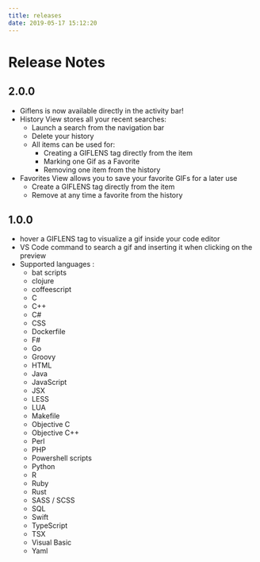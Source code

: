 ```yaml
---
title: releases
date: 2019-05-17 15:12:20
---
```


# Release Notes

## 2.0.0

- Giflens is now available directly in the activity bar!
- History View stores all your recent searches:
  - Launch a search from the navigation bar
  - Delete your history
  - All items can be used for:
    - Creating a GIFLENS tag directly from the item
    - Marking one Gif as a Favorite
    - Removing one item from the history
- Favorites View allows you to save your favorite GIFs for a later use
  - Create a GIFLENS tag directly from the item
  - Remove at any time a favorite from the history

## 1.0.0

- hover a GIFLENS tag to visualize a gif inside your code editor
- VS Code command to search a gif and inserting it when clicking on the preview
- Supported languages :
  - bat scripts
  - clojure
  - coffeescript
  - C
  - C++
  - C#
  - CSS
  - Dockerfile
  - F#
  - Go
  - Groovy
  - HTML
  - Java
  - JavaScript
  - JSX
  - LESS
  - LUA
  - Makefile
  - Objective C
  - Objective C++
  - Perl
  - PHP
  - Powershell scripts
  - Python
  - R
  - Ruby
  - Rust
  - SASS / SCSS
  - SQL
  - Swift
  - TypeScript
  - TSX
  - Visual Basic
  - Yaml
